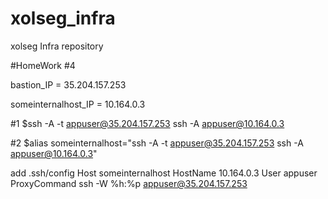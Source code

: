 # xolseg_infra
xolseg Infra repository

#HomeWork #4

bastion_IP = 35.204.157.253

someinternalhost_IP = 10.164.0.3


#1
$ssh -A -t appuser@35.204.157.253 ssh -A appuser@10.164.0.3

#2
$alias someinternalhost="ssh -A -t appuser@35.204.157.253 ssh -A appuser@10.164.0.3"

add .ssh/config
Host someinternalhost
        HostName 10.164.0.3
        User appuser
        ProxyCommand ssh -W %h:%p appuser@35.204.157.253



